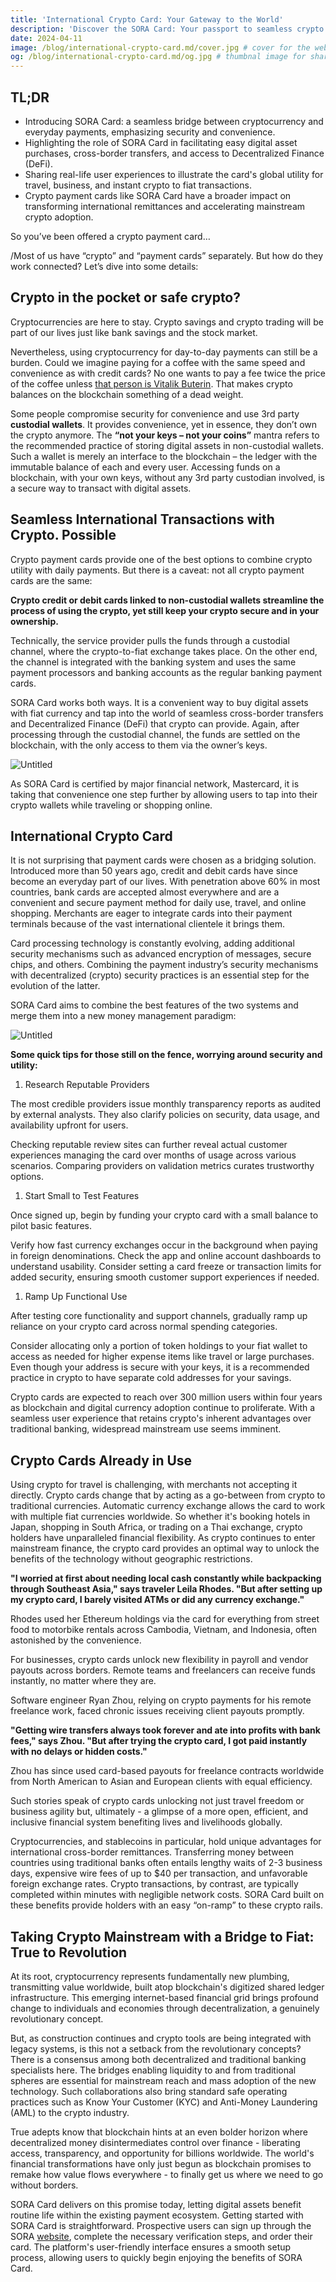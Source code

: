 ```yaml
---
title: 'International Crypto Card: Your Gateway to the World'
description: 'Discover the SORA Card: Your passport to seamless crypto transactions and global spending. Explore the world of DeFi and cross-border payments with ease. '
date: 2024-04-11
image: /blog/international-crypto-card.md/cover.jpg # cover for the website, 1920x1080px
og: /blog/international-crypto-card.md/og.jpg # thumbnal image for sharing, 1200x630px
---
```

## TL;DR

- Introducing SORA Card: a seamless bridge between cryptocurrency and everyday payments, emphasizing security and convenience.
- Highlighting the role of SORA Card in facilitating easy digital asset purchases, cross-border transfers, and access to Decentralized Finance (DeFi).
- Sharing real-life user experiences to illustrate the card's global utility for travel, business, and instant crypto to fiat transactions.
- Crypto payment cards like SORA Card have a broader impact on transforming international remittances and accelerating mainstream crypto adoption.

So you’ve been offered a crypto payment card…

/Most of us have “crypto” and “payment cards” separately. But how do they work connected? Let’s dive into some details:

## Crypto in the pocket or safe crypto?

Cryptocurrencies are here to stay. Crypto savings and crypto trading will be part of our lives just like bank savings and the stock market.

Nevertheless, using cryptocurrency for day-to-day payments can still be a burden. Could we imagine paying for a coffee with the same speed and convenience as with credit cards? No one wants to pay a fee twice the price of the coffee unless [that person is Vitalik Buterin](https://vitalik.eth.limo/general/2022/12/05/excited.html). That makes crypto balances on the blockchain something of a dead weight.

Some people compromise security for convenience and use 3rd party **custodial wallets**. It provides convenience, yet in essence, they don’t own the crypto anymore. The **“not your keys – not your coins”** mantra refers to the recommended practice of storing digital assets in non-custodial wallets. Such a wallet is merely an interface to the blockchain – the ledger with the immutable balance of each and every user. Accessing funds on a blockchain, with your own keys, without any 3rd party custodian involved, is a secure way to transact with digital assets.

## Seamless International Transactions with Crypto. Possible

Crypto payment cards provide one of the best options to combine crypto utility with daily payments. But there is a caveat: not all crypto payment cards are the same:

**Crypto credit or debit cards linked to non-custodial wallets streamline the process of using the crypto, yet still keep your crypto secure and in your ownership.**

Technically, the service provider pulls the funds through a custodial channel, where the crypto-to-fiat exchange takes place. On the other end, the channel is integrated with the banking system and uses the same payment processors and banking accounts as the regular banking payment cards.

SORA Card works both ways. It is a convenient way to buy digital assets with fiat currency and tap into the world of seamless cross-border transfers and Decentralized Finance (DeFi) that crypto can provide. Again, after processing through the custodial channel, the funds are settled on the blockchain, with the only access to them via the owner’s keys.

![Untitled](https://prod-files-secure.s3.us-west-2.amazonaws.com/60b12b52-a589-4d53-8dd7-c112c8359650/54158875-8710-4d2c-957d-fe2fce7e718f/Untitled.png)

As SORA Card is certified by major financial network, Mastercard, it is taking that convenience one step further by allowing users to tap into their crypto wallets while traveling or shopping online.

## International Crypto Card

It is not surprising that payment cards were chosen as a bridging solution. Introduced more than 50 years ago, credit and debit cards have since become an everyday part of our lives. With penetration above 60% in most countries, bank cards are accepted almost everywhere and are a convenient and secure payment method for daily use, travel, and online shopping. Merchants are eager to integrate cards into their payment terminals because of the vast international clientele it brings them.

Card processing technology is constantly evolving, adding additional security mechanisms such as advanced encryption of messages, secure chips, and others. Combining the payment industry’s security mechanisms with decentralized (crypto) security practices is an essential step for the evolution of the latter.

SORA Card aims to combine the best features of the two systems and merge them into a new money management paradigm:

![Untitled](https://prod-files-secure.s3.us-west-2.amazonaws.com/60b12b52-a589-4d53-8dd7-c112c8359650/a698393c-9946-4dd9-bce9-9b2e6fbe02d2/Untitled.png)

**Some quick tips for those still on the fence, worrying around security and utility:**

1. Research Reputable Providers

The most credible providers issue monthly transparency reports as audited by external analysts. They also clarify policies on security, data usage, and availability upfront for users.

Checking reputable review sites can further reveal actual customer experiences managing the card over months of usage across various scenarios. Comparing providers on validation metrics curates trustworthy options.

1. Start Small to Test Features

Once signed up, begin by funding your crypto card with a small balance to pilot basic features.

Verify how fast currency exchanges occur in the background when paying in foreign denominations. Check the app and online account dashboards to understand usability. Consider setting a card freeze or transaction limits for added security, ensuring smooth customer support experiences if needed.

1. Ramp Up Functional Use

After testing core functionality and support channels, gradually ramp up reliance on your crypto card across normal spending categories.

Consider allocating only a portion of token holdings to your fiat wallet to access as needed for higher expense items like travel or large purchases. Even though your address is secure with your keys, it is a recommended practice in crypto to have separate cold addresses for your savings.

Crypto cards are expected to reach over 300 million users within four years as blockchain and digital currency adoption continue to proliferate. With a seamless user experience that retains crypto's inherent advantages over traditional banking, widespread mainstream use seems imminent.

## Crypto Cards Already in Use

Using crypto for travel is challenging, with merchants not accepting it directly. Crypto cards change that by acting as a go-between from crypto to traditional currencies. Automatic currency exchange allows the card to work with multiple fiat currencies worldwide. So whether it's booking hotels in Japan, shopping in South Africa, or trading on a Thai exchange, crypto holders have unparalleled financial flexibility. As crypto continues to enter mainstream finance, the crypto card provides an optimal way to unlock the benefits of the technology without geographic restrictions.

**"I worried at first about needing local cash constantly while backpacking through Southeast Asia," says traveler Leila Rhodes. "But after setting up my crypto card, I barely visited ATMs or did any currency exchange."**

Rhodes used her Ethereum holdings via the card for everything from street food to motorbike rentals across Cambodia, Vietnam, and Indonesia, often astonished by the convenience.

For businesses, crypto cards unlock new flexibility in payroll and vendor payouts across borders. Remote teams and freelancers can receive funds instantly, no matter where they are.

Software engineer Ryan Zhou, relying on crypto payments for his remote freelance work, faced chronic issues receiving client payouts promptly.

**"Getting wire transfers always took forever and ate into profits with bank fees," says Zhou. "But after trying the crypto card, I got paid instantly with no delays or hidden costs."**

Zhou has since used card-based payouts for freelance contracts worldwide from North American to Asian and European clients with equal efficiency.

Such stories speak of crypto cards unlocking not just travel freedom or business agility but, ultimately - a glimpse of a more open, efficient, and inclusive financial system benefiting lives and livelihoods globally.

Cryptocurrencies, and stablecoins in particular, hold unique advantages for international cross-border remittances. Transferring money between countries using traditional banks often entails lengthy waits of 2-3 business days, expensive wire fees of up to $40 per transaction, and unfavorable foreign exchange rates. Crypto transactions, by contrast, are typically completed within minutes with negligible network costs. SORA Card built on these benefits provide holders with an easy “on-ramp” to these crypto rails.

## Taking Crypto Mainstream with a Bridge to Fiat: True to Revolution

At its root, cryptocurrency represents fundamentally new plumbing, transmitting value worldwide, built atop blockchain's digitized shared ledger infrastructure. This emerging internet-based financial grid brings profound change to individuals and economies through decentralization, a genuinely revolutionary concept.

But, as construction continues and crypto tools are being integrated with legacy systems, is this not a setback from the revolutionary concepts? There is a consensus among both decentralized and traditional banking specialists here. The bridges enabling liquidity to and from traditional spheres are essential for mainstream reach and mass adoption of the new technology. Such collaborations also bring standard safe operating practices such as Know Your Customer (KYC) and Anti-Money Laundering (AML) to the crypto industry.

True adepts know that blockchain hints at an even bolder horizon where decentralized money disintermediates control over finance - liberating access, transparency, and opportunity for billions worldwide. The world's financial transformations have only just begun as blockchain promises to remake how value flows everywhere - to finally get us where we need to go without borders.

SORA Card delivers on this promise today, letting digital assets benefit routine life within the existing payment ecosystem. Getting started with SORA Card is straightforward. Prospective users can sign up through the SORA [website](https://soracard.com/), complete the necessary verification steps, and order their card. The platform's user-friendly interface ensures a smooth setup process, allowing users to quickly begin enjoying the benefits of SORA Card.
